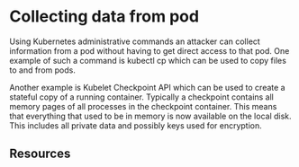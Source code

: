 # Collecting data from pod

Using Kubernetes administrative commands an attacker can collect information from a pod without having to get direct access to that pod. One example of such a command is kubectl cp which can be used to copy files to and from pods.

Another example is Kubelet Checkpoint API which can be used to create a stateful copy of a running container. Typically a checkpoint contains all memory pages of all processes in the checkpoint container. This means that everything that used to be in memory is now available on the local disk. This includes all private data and possibly keys used for encryption.

## Resources
